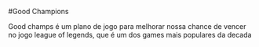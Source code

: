 #Good Champions

Good champs é um plano de jogo para melhorar nossa chance de vencer no jogo league of legends, que é um dos games mais populares da decada

